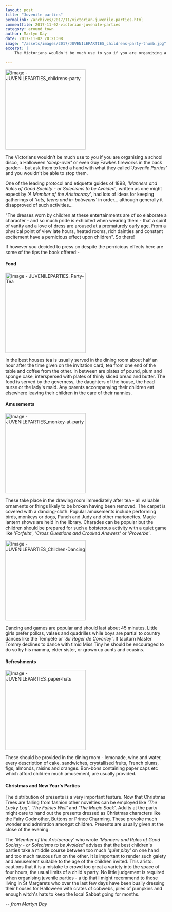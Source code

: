 ```yaml
---
layout: post
title: "Juvenile parties"
permalink: /archives/2017/11/victorian-juvenile-parties.html
commentfile: 2017-11-02-victorian-juvenile-parties
category: around_town
author: Martyn Day
date: 2017-11-02 20:21:08
image: "/assets/images/2017/JUVENILEPARTIES_childrens-party-thumb.jpg"
excerpt: |
    The Victorians wouldn't be much use to you if you are organising a school disco, a Halloween <em>'sleep-over'</em> or even Guy Fawkes fireworks in the back garden - but ask them to lend a hand with what they called <em>'Juvenile Parties'</em> and you wouldn't be able to stop them.

---
```


<a href="/assets/images/2017/JUVENILEPARTIES_childrens-party.jpg" title="Click for a larger image"><img src="/assets/images/2017/JUVENILEPARTIES_childrens-party-thumb.jpg" width="250" alt="Image - JUVENILEPARTIES_childrens-party"  class="photo right"/></a>

The Victorians wouldn't be much use to you if you are organising a school disco, a Halloween <em>'sleep-over'</em> or even Guy Fawkes fireworks in the back garden - but ask them to lend a hand with what they called <em>'Juvenile Parties'</em> and you wouldn't be able to stop them.

One of the leading protocol and etiquette guides of 1898, <em>'Manners and Rules of Good Society - or Solecisms to be Avoided'</em>, written as one might expect by <em>'A Member of the Aristocracy'</em>, had lots of ideas for keeping gatherings of <em>'tots, teens and in-betweens'</em> in order... although generally it disapproved of such activities...

"The dresses worn by children at these entertainments are of so elaborate a character - and so much pride is exhibited when wearing them - that a spirit of vanity and a love of dress are aroused at a prematurely early age. From a physical point of view late hours, heated rooms, rich dainties and constant excitement have a pernicious effect upon children". So there!

If however you decided to press on despite the pernicious effects here are some of the tips the book offered:-

#### Food

<a href="/assets/images/2017/JUVENILEPARTIES_Party-Tea.jpg" title="Click for a larger image"><img src="/assets/images/2017/JUVENILEPARTIES_Party-Tea-thumb.jpg" width="250" alt="Image - JUVENILEPARTIES_Party-Tea"  class="photo right"/></a>

In the best houses tea is usually served in the dining room about half an hour after the time given on the invitation card, tea from one end of the table and coffee from the other. In between are plates of pound, plum and sponge cake, interspersed with plates of thinly sliced bread and butter. The food is served by the governess, the daughters of the house, the head nurse or the lady's maid. Any parents accompanying their children eat elsewhere leaving their children in the care of their nannies.

#### Amusements

<a href="/assets/images/2017/JUVENILEPARTIES_monkey-at-party.jpg" title="Click for a larger image"><img src="/assets/images/2017/JUVENILEPARTIES_monkey-at-party-thumb.jpg" width="250" alt="Image - JUVENILEPARTIES_monkey-at-party"  class="photo right"/></a>

These take place in the drawing room immediately after tea - all valuable ornaments or things likely to be broken having been removed. The carpet is covered with a dancing-cloth. Popular amusements include performing birds, monkeys or dogs, Punch and Judy and other marionettes. Magic lantern shows are held in the library. Charades can be popular but the children should be prepared for such a boisterous activity with a quiet game like <em>'Forfeits'</em>, <em>'Cross Questions and Crooked Answers'</em> or <em>'Proverbs'</em>.

<a href="/assets/images/2017/JUVENILEPARTIES_Children-Dancing.jpg" title="Click for a larger image"><img src="/assets/images/2017/JUVENILEPARTIES_Children-Dancing-thumb.jpg" width="250" alt="Image - JUVENILEPARTIES_Children-Dancing"  class="photo right"/></a>

Dancing and games are popular and should last about 45 minutes. Little girls prefer polkas, valses and quadrilles while boys are partial to country dances like the Tempête or <em>'Sir Roger de Coverley'</em>. If taciturn Master Tommy declines to dance with timid Miss Tiny he should be encouraged to do so by his mamma, elder sister, or grown up aunts and cousins.

#### Refreshments

<a href="/assets/images/2017/JUVENILEPARTIES_paper-hats.gif" title="Click for a larger image"><img src="/assets/images/2017/JUVENILEPARTIES_paper-hats-thumb.gif" width="250" alt="Image - JUVENILEPARTIES_paper-hats"  class="photo right"/></a>

These should be provided in the dining room - lemonade, wine and water, every description of cake, sandwiches, crystallised fruits, French plums, figs, almonds, raisins and oranges. Bon-bons containing paper caps etc which afford children much amusement, are usually provided.

#### Christmas and New Year's Parties

The distribution of presents is a very important feature. Now that Christmas Trees are falling from fashion other novelties can be employed like <em>'The Lucky Log'</em>. <em>'The Fairies Well'</em> and <em>'The Magic Sack'</em>. Adults at the party might care to hand out the presents dressed as Christmas characters like the Fairy Godmother, Buttons or Prince Charming. These provoke much wonder and admiration amongst children. Presents are usually given at the close of the evening.

The <em>'Member of the Aristocracy'</em> who wrote <em>'Manners and Rules of Good Society - or Solecisms to be Avoided'</em> advises that the best children's parties take a middle course between too much <em>'quiet play'</em> on one hand and too much raucous fun on the other. It is important to render such gaiety and amusement suitable to the age of the children invited. This aristo. cautions that it is a mistake to crowd too great a variety into the space of four hours, the usual limits of a child's party. No little judgement is required when organising juvenile parties - a tip that I might recommend to those living in St Margarets who over the last few days have been busily dressing their houses for Halloween with crates of cobwebs, piles of pumpkins and enough witch's hats to keep the local Sabbat going for months.

<cite>-- from Martyn Day</cite>
